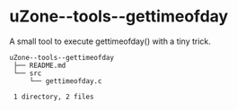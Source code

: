 # uZone--tools--gettimeofday

A small tool to execute gettimeofday() with a tiny trick.

    uZone--tools--gettimeofday
     ├── README.md
     └── src
         └── gettimeofday.c
     
     1 directory, 2 files
